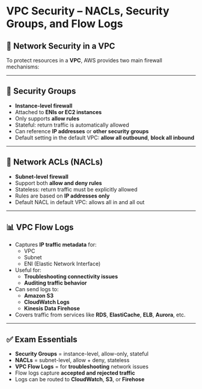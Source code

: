 # VPC Security – NACLs, Security Groups, and Flow Logs

## 🔐 Network Security in a VPC

To protect resources in a **VPC**, AWS provides two main firewall mechanisms:

---

## 🔰 Security Groups

- **Instance-level firewall**
- Attached to **ENIs or EC2 instances**
- Only supports **allow rules**
- Stateful: return traffic is automatically allowed
- Can reference **IP addresses** or **other security groups**
- Default setting in the default VPC: **allow all outbound**, **block all inbound**

---

## 🚧 Network ACLs (NACLs)

- **Subnet-level firewall**
- Support both **allow and deny rules**
- Stateless: return traffic must be explicitly allowed
- Rules are based on **IP addresses only**
- Default NACL in default VPC: allows all in and all out

---

## 📊 VPC Flow Logs

- Captures **IP traffic metadata** for:
  - VPC
  - Subnet
  - ENI (Elastic Network Interface)
- Useful for:
  - **Troubleshooting connectivity issues**
  - **Auditing traffic behavior**
- Can send logs to:
  - **Amazon S3**
  - **CloudWatch Logs**
  - **Kinesis Data Firehose**
- Covers traffic from services like **RDS**, **ElastiCache**, **ELB**, **Aurora**, etc.

---

## ✅ Exam Essentials

- **Security Groups** = instance-level, allow-only, stateful
- **NACLs** = subnet-level, allow + deny, stateless
- **VPC Flow Logs** = for **troubleshooting** network issues
- Flow logs capture **accepted and rejected traffic**
- Logs can be routed to **CloudWatch**, **S3**, or **Firehose**
